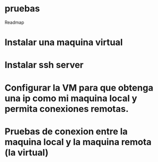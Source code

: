 # pruebas
Readmap

# Instalar una maquina virtual

# Instalar ssh server

# Configurar la VM para que obtenga una ip como mi maquina local y permita conexiones remotas.

# Pruebas de conexion entre la maquina local y la maquina remota (la virtual)

#
